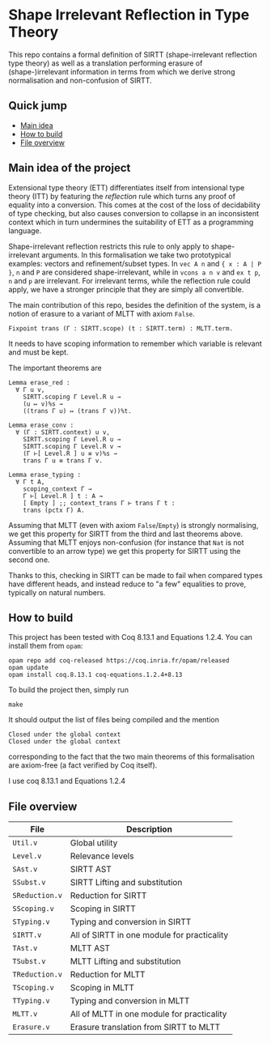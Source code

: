 # Shape Irrelevant Reflection in Type Theory

This repo contains a formal definition of SIRTT (shape-irrelevant reflection
type theory) as well as a translation performing erasure of (shape-)irrelevant
information in terms from which we derive strong normalisation and non-confusion
of SIRTT.

## Quick jump

- [Main idea]
- [How to build]
- [File overview]

[Main idea]: #main-idea-of-the-project
[How to build]: #how-to-build
[File overview]: #file-overview

## Main idea of the project

Extensional type theory (ETT) differentiates itself from intensional type
theory (ITT) by featuring the *reflection* rule which turns any proof of
equality into a conversion. This comes at the cost of the loss of decidability
of type checking, but also causes conversion to collapse in an inconsistent
context which in turn undermines the suitability of ETT as a programming
language.

Shape-irrelevant reflection restricts this rule to only apply to
shape-irrelevant arguments. In this formalisation we take two prototypical
examples: vectors and refinement/subset types.
In `vec A n` and `{ x : A | P }`, `n` and `P` are considered shape-irrelevant,
while in `vcons a n v` and `ex t p`, `n` and `p` are irrelevant.
For irrelevant terms, while the reflection rule could apply, we have a stronger
principle that they are simply all convertible.

The main contribution of this repo, besides the definition of the system,
is a notion of erasure to a variant of MLTT with axiom `False`.

```coq
Fixpoint trans (Γ : SIRTT.scope) (t : SIRTT.term) : MLTT.term.
```

It needs to have scoping information to remember which variable is relevant
and must be kept.

The important theorems are
```coq
Lemma erase_red :
  ∀ Γ u v,
    SIRTT.scoping Γ Level.R u →
    (u ↦ v)%s →
    ((trans Γ u) ↦ (trans Γ v))%t.

Lemma erase_conv :
  ∀ (Γ : SIRTT.context) u v,
    SIRTT.scoping Γ Level.R u →
    SIRTT.scoping Γ Level.R v →
    (Γ ⊢[ Level.R ] u ≡ v)%s →
    trans Γ u ≡ trans Γ v.

Lemma erase_typing :
  ∀ Γ t A,
    scoping_context Γ →
    Γ ⊢[ Level.R ] t : A →
    [ Empty ] ;; context_trans Γ ⊢ trans Γ t :
    trans (pctx Γ) A.
```

Assuming that MLTT (even with axiom `False`/`Empty`) is strongly normalising, we
get this property for SIRTT from the third and last theorems above.
Assuming that MLTT enjoys non-confusion (for instance that `Nat` is not
convertible to an arrow type) we get this property for SIRTT using the second
one.

Thanks to this, checking in SIRTT can be made to fail when compared types have
different heads, and instead reduce to "a few" equalities to prove, typically
on natural numbers.

## How to build

This project has been tested with Coq 8.13.1 and Equations 1.2.4.
You can install them from `opam`:

```fish
opam repo add coq-released https://coq.inria.fr/opam/released
opam update
opam install coq.8.13.1 coq-equations.1.2.4+8.13
```

To build the project then, simply run
```fish
make
```

It should output the list of files being compiled and the mention
```coq
Closed under the global context
Closed under the global context
```
corresponding to the fact that the two main theorems of this formalisation
are axiom-free (a fact verified by Coq itself).

I use coq 8.13.1 and Equations 1.2.4

## File overview

| File | Description |
|------|-------------|
| `Util.v` | Global utility |
| `Level.v` | Relevance levels |
| `SAst.v` | SIRTT AST |
| `SSubst.v` | SIRTT Lifting and substitution |
| `SReduction.v`| Reduction for SIRTT |
| `SScoping.v`| Scoping in SIRTT |
| `STyping.v`| Typing and conversion in SIRTT |
| `SIRTT.v` | All of SIRTT in one module for practicality |
| `TAst.v` | MLTT AST |
| `TSubst.v` | MLTT Lifting and substitution |
| `TReduction.v`| Reduction for MLTT |
| `TScoping.v`| Scoping in MLTT |
| `TTyping.v`| Typing and conversion in MLTT |
| `MLTT.v` | All of MLTT in one module for practicality |
| `Erasure.v` | Erasure translation from SIRTT to MLTT |